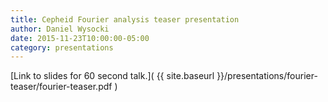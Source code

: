 ```yaml
---
title: Cepheid Fourier analysis teaser presentation
author: Daniel Wysocki
date: 2015-11-23T10:00:00-05:00
category: presentations
---
```


[Link to slides for 60 second talk.](
  {{ site.baseurl }}/presentations/fourier-teaser/fourier-teaser.pdf
)
